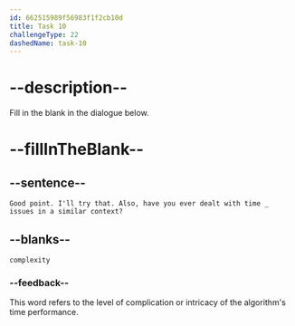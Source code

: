 ```yaml
---
id: 662515989f56983f1f2cb10d
title: Task 10
challengeType: 22
dashedName: task-10
---
```


<!--
AUDIO REFERENCE:
Sophie: Good point. I'll try that. Also, have you ever dealt with time complexity issues in a similar context?
-->

# --description--

Fill in the blank in the dialogue below.

# --fillInTheBlank--

## --sentence--

`Good point. I'll try that. Also, have you ever dealt with time _ issues in a similar context?`

## --blanks--

`complexity`

### --feedback--

This word refers to the level of complication or intricacy of the algorithm's time performance.
